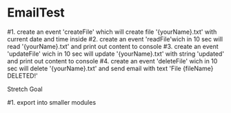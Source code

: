# EmailTest

#1. create an event 'createFile' which will create file '{yourName}.txt' with current date and time inside
#2. create an event 'readFile'wich in 10 sec will read '{yourName}.txt' and print out content to console
#3. create an event 'updateFile' wich in 10 sec will update '{yourName}.txt' with string 'updated' and print out content to console
#4. create an event 'deleteFile' wich in 10 sec will delete '{yourName}.txt' and send email with text 'File {fileName} DELETED!'

Stretch Goal

#1. export into smaller modules
